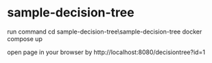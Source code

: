 # sample-decision-tree
run command
cd sample-decision-tree\sample-decision-tree
docker compose up

open page in your browser by http://localhost:8080/decisiontree?id=1